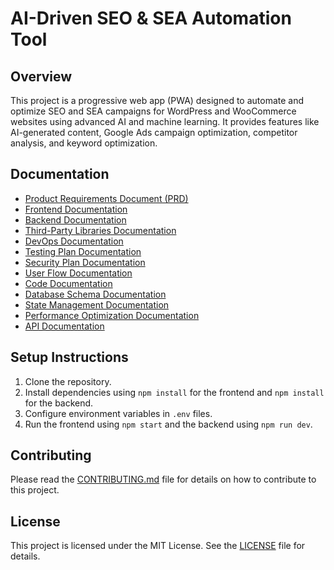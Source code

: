 # AI-Driven SEO & SEA Automation Tool

## Overview
This project is a progressive web app (PWA) designed to automate and optimize SEO and SEA campaigns for WordPress and WooCommerce websites using advanced AI and machine learning. It provides features like AI-generated content, Google Ads campaign optimization, competitor analysis, and keyword optimization.

## Documentation
- [Product Requirements Document (PRD)](docs/prd.md)
- [Frontend Documentation](docs/frontend.md)
- [Backend Documentation](docs/backend.md)
- [Third-Party Libraries Documentation](docs/third-party-libraries.md)
- [DevOps Documentation](docs/devops.md)
- [Testing Plan Documentation](docs/testing-plan.md)
- [Security Plan Documentation](docs/security-plan.md)
- [User Flow Documentation](docs/user-flow.md)
- [Code Documentation](docs/code-documentation.md)
- [Database Schema Documentation](docs/database-schema.md)
- [State Management Documentation](docs/state-management.md)
- [Performance Optimization Documentation](docs/performance-optimization.md)
- [API Documentation](docs/api.md)

## Setup Instructions
1. Clone the repository.
2. Install dependencies using `npm install` for the frontend and `npm install` for the backend.
3. Configure environment variables in `.env` files.
4. Run the frontend using `npm start` and the backend using `npm run dev`.

## Contributing
Please read the [CONTRIBUTING.md](CONTRIBUTING.md) file for details on how to contribute to this project. 

## License
This project is licensed under the MIT License. See the [LICENSE](LICENSE) file for details.